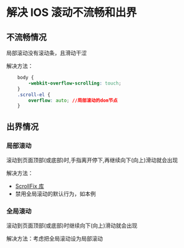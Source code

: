 # 解决 IOS 滚动不流畅和出界

## 不流畅情况

局部滚动没有滚动条，且滑动干涩

解决方法：

```css
    body {
        -webkit-overflow-scrolling: touch;
    }
    .scroll-el {
        overflow: auto; //局部滚动的dom节点
    }
```

## 出界情况

### 局部滚动

滚动到页面顶部(或底部)时,手指离开停下,再继续向下(向上)滑动就会出现

解决方法：

* [ScrollFix 库](https://github.com/joelambert/ScrollFix)
* 禁用全局滚动的默认行为，如本例

### 全局滚动

滚动到页面顶部(或底部)时继续向下(向上)滑动就会出现

解决方法：考虑把全局滚动设为局部滚动